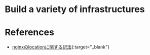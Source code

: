 # Build a variety of infrastructures

# References
- [nginxのlocationに関する記法](http://www2.matsue-ct.ac.jp/home/kanayama/text/nginx/node32.html){:target="_blank"}